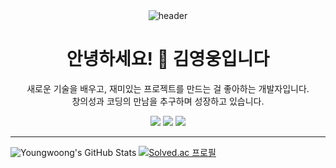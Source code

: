<div align="center">
  
  <img src="https://capsule-render.vercel.app/api?type=Cylinder&color=gradient&height=150&section=header&text=👋Welcome&fontAlign=45&desc=Youngwoong%20Profile&fontSize=50&descAlignY=70&descAlign=60&animation=fadeIn" alt="header"/>

  <h1>안녕하세요! 👋 김영웅입니다</h1>

  <p>
    새로운 기술을 배우고, 재미있는 프로젝트를 만드는 걸 좋아하는 개발자입니다.<br/>
    창의성과 코딩의 만남을 추구하며 성장하고 있습니다.
  </p>

  <p>
    <a href="https://github.com/Kyoungwoong"><img src="https://img.shields.io/badge/GitHub-000000?style=flat&logo=github&logoColor=white"/></a>
    <a href="https://dev-hiro.tistory.com"><img src="https://img.shields.io/badge/블로그-FF9800?style=flat&logo=blogger&logoColor=white"/></a>
    <a href="mailto:kyy980708@gmail.com"><img src="https://img.shields.io/badge/이메일-D14836?style=flat&logo=gmail&logoColor=white"/></a>
  </p>

</div>

---

![Youngwoong's GitHub Stats](https://github-readme-stats.vercel.app/api?username=Kyoungwoong&show_icons=true&theme=tokyonight)
[![Solved.ac
프로필](http://mazassumnida.wtf/api/v2/generate_badge?boj=kyy980708)](https://solved.ac/kyy980708)
<!--
[![trophy](https://github-profile-trophy.vercel.app/?username=Kyoungwoong&theme=gruvbox)](https://github.com/ryo-ma/github-profile-trophy)
-->


